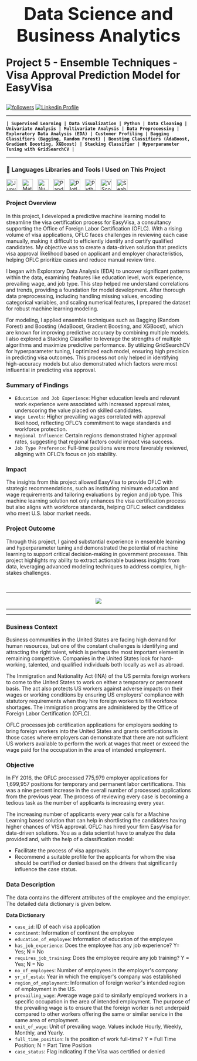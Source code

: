 <h1><center><font size=10>Data Science and Business Analytics</center></font><p
<center>Project 5 - Ensemble Techniques - Visa Approval Prediction Model for EasyVisa</center></h1><p

<p align="left"> 
  <a href="https://github.com/RayVazcari?tab=followers">
    <img alt="followers" title="Follow me on Github" src="https://custom-icon-badges.demolab.com/github/followers/RayVazcari?color=236ad3&labelColor=1155ba&style=for-the-badge&logo=person-add&label=Follow me on Github &logoColor=white"/></a>
  <a href="https://www.linkedin.com/in/rayvazcari/">
    <img alt="Linkedin Profile" title="Linkedin Profile" src="https://custom-icon-badges.demolab.com/badge/-Linkedin%20Profile-blue?style=for-the-badge&logoColor=white&logo=linkedin"/></a>
</p>

---

**`| Supervised Learning | Data Visualization | Python | Data Cleaning | Univariate Analysis | Multivariate Analysis | Data Preprocessing | Exploratory Data Analysis (EDA) | Customer Profiling | Bagging Classifiers (Bagging, Random Forest) | Boosting Classifiers (AdaBoost, Gradient Boosting, XGBoost) | Stacking Classifier | Hyperparameter Tuning with GridSearchCV |`**

---

### 🧰 Languages Libraries and Tools I Used on This Project
<a href="https://jupyter.org/" target="_blank"><img align="left" alt="Jupyter" title="Jupyter" width="30px" style="padding-right:10px;" src="https://cdn.jsdelivr.net/gh/devicons/devicon@latest/icons/jupyter/jupyter-original-wordmark.svg" /></a>
<a href="https://matplotlib.org/" target="_blank"><img align="left" alt="Matplotlib" title="Matplotlib" width="30px" style="padding-right:10px;" src="https://cdn.jsdelivr.net/gh/devicons/devicon@latest/icons/matplotlib/matplotlib-original.svg" /></a>
<a href="https://numpy.org/" target="_blank"><img align="left" alt="Numpy" title="Numpy" width="30px" style="padding-right:10px;" src="https://cdn.jsdelivr.net/gh/devicons/devicon@latest/icons/numpy/numpy-original.svg" /></a>
<a href="https://pandas.pydata.org/" target="_blank"><img align="left" alt="Pandas" title="Pandas" width="30px" style="padding-right:10px;" src="https://cdn.jsdelivr.net/gh/devicons/devicon@latest/icons/pandas/pandas-original.svg" /></a>
<a href="https://plotly.com/" target="_blank"><img align="left" alt="Plotly" title="Plotly" width="30px" style="padding-right:10px;" src="https://cdn.jsdelivr.net/gh/devicons/devicon@latest/icons/plotly/plotly-original.svg" /></a>
<a href="https://www.python.org/" target="_blank"><img align="left" alt="Python" title="Python" width="30px" style="padding-right:10px;"  src="https://cdn.jsdelivr.net/gh/devicons/devicon@latest/icons/python/python-original.svg" /></a>
<a href="https://code.visualstudio.com/" target="_blank"><img align="left" alt="VScode" title="VScode" width="30px" style="padding-right:10px;"  src="https://cdn.jsdelivr.net/gh/devicons/devicon@latest/icons/vscode/vscode-original.svg" /></a>
<a href="https://seaborn.pydata.org/" target="_blank"><img align="left" alt="Seaborn" title="Seaborn" width="30px" style="padding-right:10px;" src="https://seaborn.pydata.org/_images/logo-mark-lightbg.svg" /></a>

<br />

---

### **Project Overview**

In this project, I developed a predictive machine learning model to streamline the visa certification process for EasyVisa, a consultancy supporting the Office of Foreign Labor Certification (OFLC). With a rising volume of visa applications, OFLC faces challenges in reviewing each case manually, making it difficult to efficiently identify and certify qualified candidates. My objective was to create a data-driven solution that predicts visa approval likelihood based on applicant and employer characteristics, helping OFLC prioritize cases and reduce manual review time.

I began with Exploratory Data Analysis (EDA) to uncover significant patterns within the data, examining features like education level, work experience, prevailing wage, and job type. This step helped me understand correlations and trends, providing a foundation for model development. After thorough data preprocessing, including handling missing values, encoding categorical variables, and scaling numerical features, I prepared the dataset for robust machine learning modeling.

For modeling, I applied ensemble techniques such as Bagging (Random Forest) and Boosting (AdaBoost, Gradient Boosting, and XGBoost), which are known for improving predictive accuracy by combining multiple models. I also explored a Stacking Classifier to leverage the strengths of multiple algorithms and maximize predictive performance. By utilizing GridSearchCV for hyperparameter tuning, I optimized each model, ensuring high precision in predicting visa outcomes. This process not only helped in identifying high-accuracy models but also demonstrated which factors were most influential in predicting visa approval.

### **Summary of Findings**

- `Education and Job Experience`: Higher education levels and relevant work experience were associated with increased approval rates, underscoring the value placed on skilled candidates.
- `Wage Levels`: Higher prevailing wages correlated with approval likelihood, reflecting OFLC’s commitment to wage standards and workforce protection.
- `Regional Influence`: Certain regions demonstrated higher approval rates, suggesting that regional factors could impact visa success.
- `Job Type Preference`: Full-time positions were more favorably reviewed, aligning with OFLC’s focus on job stability.

### **Impact**

The insights from this project allowed EasyVisa to provide OFLC with strategic recommendations, such as instituting minimum education and wage requirements and tailoring evaluations by region and job type. This machine learning solution not only enhances the visa certification process but also aligns with workforce standards, helping OFLC select candidates who meet U.S. labor market needs.

### **Project Outcome**

Through this project, I gained substantial experience in ensemble learning and hyperparameter tuning and demonstrated the potential of machine learning to support critical decision-making in government processes. This project highlights my ability to extract actionable business insights from data, leveraging advanced modeling techniques to address complex, high-stakes challenges.

<br />

---

<center><img src="https://easyvisa-sa.com/wp-content/uploads/2022/07/lgo.png"></center>

---

---
### Business Context

Business communities in the United States are facing high demand for human resources, but one of the constant challenges is identifying and attracting the right talent, which is perhaps the most important element in remaining competitive. Companies in the United States look for hard-working, talented, and qualified individuals both locally as well as abroad.

The Immigration and Nationality Act (INA) of the US permits foreign workers to come to the United States to work on either a temporary or permanent basis. The act also protects US workers against adverse impacts on their wages or working conditions by ensuring US employers' compliance with statutory requirements when they hire foreign workers to fill workforce shortages. The immigration programs are administered by the Office of Foreign Labor Certification (OFLC).

OFLC processes job certification applications for employers seeking to bring foreign workers into the United States and grants certifications in those cases where employers can demonstrate that there are not sufficient US workers available to perform the work at wages that meet or exceed the wage paid for the occupation in the area of intended employment.

### Objective

In FY 2016, the OFLC processed 775,979 employer applications for 1,699,957 positions for temporary and permanent labor certifications. This was a nine percent increase in the overall number of processed applications from the previous year. The process of reviewing every case is becoming a tedious task as the number of applicants is increasing every year.

The increasing number of applicants every year calls for a Machine Learning based solution that can help in shortlisting the candidates having higher chances of VISA approval. OFLC has hired your firm EasyVisa for data-driven solutions. You as a data scientist have to analyze the data provided and, with the help of a classification model:

- Facilitate the process of visa approvals.
- Recommend a suitable profile for the applicants for whom the visa should be certified or denied based on the drivers that significantly influence the case status.

### Data Description

The data contains the different attributes of the employee and the employer. The detailed data dictionary is given below.

**Data Dictionary**

- `case_id`: ID of each visa application
- `continent`: Information of continent the employee
- `education_of_employee`: Information of education of the employee
- `has_job_experience`: Does the employee has any job experience? Y= Yes; N = No
- `requires_job_training`: Does the employee require any job training? Y = Yes; N = No
- `no_of_employees`: Number of employees in the employer's company
- `yr_of_estab`: Year in which the employer's company was established
- `region_of_employment`: Information of foreign worker's intended region of employment in the US.
- `prevailing_wage`: Average wage paid to similarly employed workers in a specific occupation in the area of intended employment. The purpose of the prevailing wage is to ensure that the foreign worker is not underpaid compared to other workers offering the same or similar service in the same area of employment.
- `unit_of_wage`: Unit of prevailing wage. Values include Hourly, Weekly, Monthly, and Yearly.
- `full_time_position`: Is the position of work full-time? Y = Full Time Position; N = Part Time Position
- `case_status`: Flag indicating if the Visa was certified or denied
